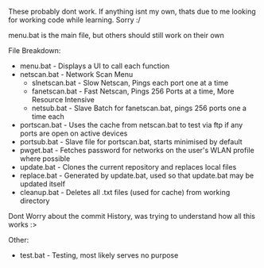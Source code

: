 These probably dont work. If anything isnt my own, thats due to me looking for working code while learning. Sorry :/

menu.bat is the main file, but others should still work on their own

File Breakdown:
- menu.bat - Displays a UI to call each function
- netscan.bat - Network Scan Menu
    - slnetscan.bat - Slow Netscan, Pings each port one at a time
    - fanetscan.bat - Fast Netscan, Pings 256 Ports at a time, More Resource Intensive
    - netsub.bat - Slave Batch for fanetscan.bat, pings 256 ports one a time each
- portscan.bat - Uses the cache from netscan.bat to test via ftp if any ports are open on active devices
- portsub.bat - Slave file for portscan.bat, starts minimised by default
- pwget.bat - Fetches password for networks on the user's WLAN profile where possible
- update.bat - Clones the current repository and replaces local files
- replace.bat - Generated by update.bat, used so that update.bat may be updated itself
- cleanup.bat - Deletes all .txt files (used for cache) from working directory

Dont Worry about the commit History, was trying to understand how all this works :>

Other:

- test.bat - Testing, most likely serves no purpose